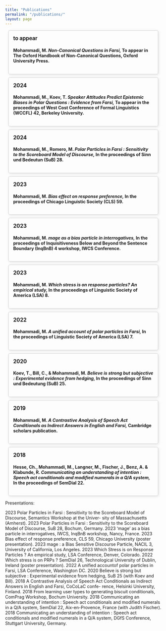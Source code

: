 ```yaml
---
title: "Publications"
permalink: "/publications/"
layout: page
---
```

<style>
.publications {
  display: contents;
  flex-wrap: wrap;
  justify-content: center;
  margin: 20px;
}

.publication {
  border: 1px solid #ccc;
  border-radius: 5px;
  margin: 10px;
  box-shadow: 2px 2px 8px rgba(0, 0, 0, 0.1);
  transition: box-shadow 0.3s ease;
}

.publication a {
  text-decoration: none;
  color: inherit;
}

.publication:hover {
  box-shadow: 4px 4px 16px rgba(0, 0, 0, 0.2);
}

.publication-content {
  padding: 15px;
}

.publication h3 {
  margin: 0 0 10px;
  font-size: 1.2em;
}

.publication p {
  margin: 5px 0;
  color: #555;
}
</style>

<div class="publications">
    <!-- Add your publication.... -->
    <div class="publication">
    <!--  <a href="pdfs/paper1.pdf" target="_blank">  -->
        <div class="publication-content">
          <h3> to appear </h3>
          <h4> 
            Mohammadi, M. 
            <i> Non-Canonical Questions in Farsi, </i>
            To appear in The Oxford Handbook of Non-Canonical Questions, Oxford University Press.
          </h4>
        </div>
  <!--    </a>  -->
    </div>
    <!-- Add your publication.... -->
    <div class="publication">
      <a href="pdfs/paper1.pdf" target="_blank">
        <div class="publication-content">
          <h3> 2024 </h3>
          <h4>
            Mohammadi, M., Koev, T. 
            <i> Speaker Attitudes Predict Epistemic Biases in Polar Questions : Evidence from Farsi, </i>
            To appear in the proceedings of West Cost Conference of Formal Linguistics (WCCFL) 42, Berkeley University.
          </h4>
        </div>
      </a>
    </div>
    <!-- Add your publication.... -->
    <div class="publication">
      <a href="pdfs/paper1.pdf" target="_blank">
        <div class="publication-content">
          <h3> 2024 </h3>
          <h4> Mohammadi, M., Romero, M. 
            <i> Polar Particles in Farsi : Sensitivity to the Scoreboard Model of Discourse, </i>
            In the proceedings of Sinn und Bedeutun (SuB) 28.
          </h4>
        </div>
      </a>
    </div>
    <!-- Add your publication.... -->
    <div class="publication">
      <a href="pdfs/paper1.pdf" target="_blank">
        <div class="publication-content">
          <h3> 2023 </h3>
          <h4> Mohammadi, M. 
            <i> Bias effect on response preference, </i>
            In the proceedings of Chicago Linguistic Society (CLS) 59.
          </h4>
        </div>
      </a>
    </div>
    <!-- Add your publication.... -->
    <div class="publication">
      <a href="pdfs/paper1.pdf" target="_blank">
        <div class="publication-content">
          <h3> 2023 </h3>
          <h4> Mohammadi, M. 
            <i> mage as a bias particle in interrogatives, </i>
            In the proceedings of Inquisitiveness Below and Beyond the Sentence Boundary (InqBnB) 4 workshop, IWCS Conference.
          </h4>
        </div>
      </a>
    </div>
    <!-- Add your publication.... -->
    <div class="publication">
      <a href="pdfs/paper1.pdf" target="_blank">
        <div class="publication-content">
          <h3> 2023 </h3>
          <h4> Mohammadi, M. 
            <i> Which stress is on response particles? An empirical study, </i>
            In the proceedings of Linguistic Society of America (LSA) 8.
          </h4>
        </div>
      </a>
    </div>
    <!-- Add your publication.... -->
    <div class="publication">
      <a href="pdfs/paper1.pdf" target="_blank">
        <div class="publication-content">
          <h3> 2022 </h3>
          <h4> 
            Mohammadi, M. 
            <i> A unified account of polar particles in Farsi, </i>
            In the proceedings of Linguistic Society of America (LSA) 7.
          </h4>
        </div>
      </a>
    </div>
    <!-- Add your publication.... -->
    <div class="publication">
      <a href="pdfs/paper1.pdf" target="_blank">
        <div class="publication-content">
          <h3> 2020 </h3>
          <h4> Koev, T., Bill, C., & Mohammadi, M. 
            <i> Believe is strong but subjective : Experimental evidence from hedging, </i>
            In the proceedings of Sinn und Bedeutung (SuB) 25.
          </h4>
        </div>
      </a>
    </div>
    <!-- Add your publication.... -->
      <div class="publication">
      <a href="pdfs/paper1.pdf" target="_blank">
        <div class="publication-content">
          <h3> 2019 </h3>
          <h4> Mohammadi, M. 
            <i> A Contrastive Analysis of Speech Act Conditionals as Indirect Answers in English and Farsi, </i>
            Cambridge scholars publication.
          </h4>
        </div>
      </a>
    </div>
    <!-- Add your publication.... -->
    <div class="publication">
      <a href="pdfs/paper1.pdf" target="_blank">
        <div class="publication-content">
          <h3> 2018 </h3>
          <h4> Hesse, Ch., Mohammadi, M., Langner, M., Fischer, J., Benz, A. & Klabunde, R. 
            <i> Communicating an understanding of intention : Speech act conditionals and modified numerals in a Q/A system, </i>
            In the proceedings of SemDial 22.
          </h4>
        </div>
      </a>
    </div>
    <!-- Add your publication.... -->
    <!-- Template 
      <div class="publication">
      <a href="pdfs/paper1.pdf" target="_blank">
        <div class="publication-content">
          <h3> year </h3>
          <h4> citation
          </h4>
        </div>
      </a>
    </div>
    -->
  </div>

Presentations:

2023 Polar Particles in Farsi : Sensitivity to the Scoreboard Model of Discourse, Semantics Workshop at the Univer- sity of Massachusetts (Amherst).
2023 Polar Particles in Farsi : Sensitivity to the Scoreboard Model of Discourse, SuB 28, Bochum, Germany. 2023 ‘mage’ as a bias particle in interrogatives, IWCS, InqBnB workshop, Nancy, France.
2023 Bias effect of response preference, CLS 59, Chicago University (poster presentation).
2023 mage : a Bias Sensitive Discourse Particle, NACIL 3, University of California, Los Angeles.
2023 Which Stress is on Response Particles ? An empirical study, LSA Conference, Denver, Colorado.
2022 Which stress is on PRPs ? SemDial 26, Technological University of Dublin, Ireland (poster presentation). 2022 A unified accountof polar particles in Farsi, LSA Conference, Washington DC.
2020 Believe is strong but subjective : Experimental evidence from hedging, SuB 25 (with Koev and Bill).
2018 A Contrastive Analysis of Speech Act Conditionals as Indirect Answers in English and Farsi, CoCoLaC confe-
rence, Helsinki University, Finland.
2018 From learning user types to generating biscuit conditionals, ComPrag Workshop, Bochum University.
2018 Communicating an understanding of intention : Speech act conditionals and modified numerals in a Q/A
system, SemDial 22, Aix-en-Provence, France (with Judith Fischer).
2018 Communicating an understanding of intention : Speech act conditionals and modified numerals in a Q/A
system, DGfS Conference, Stuttgart University, Germany.


